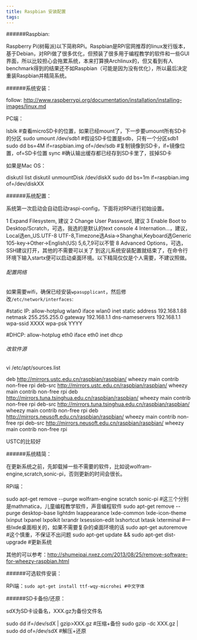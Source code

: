 ```yaml
---
title: Raspbian 安装配置
tags:
---
```


######Raspbian:

Raspberry Pi(树莓派)以下简称RPi。Raspbian是RPi官网推荐的linux发行版本，基于Debian，对RPi做了很多优化，但预装了很多用于编程教学的软件和一些GUI界面，所以比较担心会拖累系统，本来打算换Archlinux的，但又看到有人benchmark得到的结果还不如Raspbian（可能是因为没有优化），所以最后决定重装Raspbian并精简系统。

######系统安装：

follow: http://www.raspberrypi.org/documentation/installation/installing-images/linux.md

PC端：

lsblk #查看microSD卡的位置，如果已经mount了，下一步要umount所有SD卡的分区
sudo umount /dev/sdb1 #假设SD卡位置是sdb，只有一个分区sdb1
sudo dd bs=4M if=raspbian.img of=/dev/sdb #复制镜像到SD卡，if=镜像位置，of=SD卡位置
sync #确认输出缓存都已经存到SD卡里了，拔掉SD卡

如果是Mac OS：

diskutil list
diskutil unmountDisk /dev/diskX
sudo dd bs=1m if=raspbian.img of=/dev/diskXX

######系统配置：

系统第一次启动会自动启动raspi-config，下面将对RPi进行初始设置。

1 Expand Filesystem, 建议
2 Change User Password, 建议
3 Enable Boot to Desktop/Scratch，可选，我选的是默认的text console
4 Internation...，建议，Local选en_US.UTF-8 UTF-8,Timezone选Asia->Shanghai,Keyboard选Generic 105-key->Other->English(US)
5,6,7,9可以不管
8 Advanced Options，可选，SSH建议打开，其他的不需要可以关了
到这儿系统安装配置就结束了，在命令行环境下输入startx便可以启动桌面环境。以下精简仅仅是个人需要，不建议照做。

###### 配置网络

如果需要wifi，确保已经安装`wpasupplicant`，然后修改`/etc/network/interfaces`:

#static IP:
allow-hotplug wlan0
iface wlan0 inet static
address 192.168.1.88
netmask 255.255.255.0
gateway 192.168.1.1
dns-nameservers 192.168.1.1
wpa-ssid XXXX
wpa-psk YYYY

#DHCP:
allow-hotplug eth0
iface eth0 inet dhcp

###### 改软件源

vi /etc/apt/sources.list

deb http://mirrors.ustc.edu.cn/raspbian/raspbian/ wheezy main contrib non-free rpi
deb-src http://mirrors.ustc.edu.cn/raspbian/raspbian/ wheezy main contrib non-free rpi
deb http://mirrors.tuna.tsinghua.edu.cn/raspbian/raspbian/ wheezy main contrib non-free rpi
deb-src http://mirrors.tuna.tsinghua.edu.cn/raspbian/raspbian/ wheezy main contrib non-free rpi
deb http://mirrors.neusoft.edu.cn/raspbian/raspbian/ wheezy main contrib non-free rpi
deb-src http://mirrors.neusoft.edu.cn/raspbian/raspbian/ wheezy main contrib non-free rpi

USTC的比较好

######系统精简：

在更新系统之前，先卸载掉一些不需要的软件，比如说wolfram-engine,scratch,sonic-pi，否则更新的时间会很长。

RPi端：

sudo apt-get remove --purge wolfram-engine scratch sonic-pi #这三个分别是mathmatica，儿童编程教学软件，声音编程软件
sudo apt-get remove --purge desktop-base lightdm lxappearance lxde-common lxde-icon-theme lxinput lxpanel lxpolkit lxrandr lxsession-edit lxshortcut lxtask lxterminal #一些lxde桌面相关的，如果不需要复杂的桌面环境的话
sudo apt-get autoremove #这个慎重，不保证不出问题
sudo apt-get update && sudo apt-get dist-upgrade #更新系统

其他的可以参考：http://shumeipai.nxez.com/2013/08/25/remove-software-for-wheezy-raspbian.html

######可选软件安装：

RPi端：`sudo apt-get install ttf-wqy-microhei #中文字体`

######SD卡备份/还原：

sdX为SD卡设备名，XXX.gz为备份文件名

sudo dd if=/dev/sdX | gzip>XXX.gz #压缩+备份
sudo gzip -dc XXX.gz | sudo dd of=/dev/sdX #解压+还原
